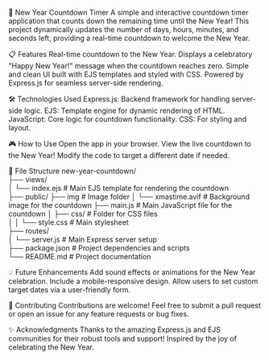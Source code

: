 🎉 New Year Countdown Timer
A simple and interactive countdown timer application that counts down the remaining time until the New Year! This project dynamically updates the number of days, hours, minutes, and seconds left, providing a real-time countdown to welcome the New Year.


📋 Features
Real-time countdown to the New Year.
Displays a celebratory "Happy New Year!" message when the countdown reaches zero.
Simple and clean UI built with EJS templates and styled with CSS.
Powered by Express.js for seamless server-side rendering.


🛠️ Technologies Used
Express.js: Backend framework for handling server-side logic.
EJS: Template engine for dynamic rendering of HTML.
JavaScript: Core logic for countdown functionality.
CSS: For styling and layout.



🎮 How to Use
Open the app in your browser.
View the live countdown to the New Year!
Modify the code to target a different date if needed.

📂 File Structure
new-year-countdown/  
├── views/  
│   └── index.ejs        # Main EJS template for rendering the countdown  
├── public/
├── img                   # Image folder
│   └── xmastime.avif   # Background image for the countdown
├── main.js                # Main JavaScript file for the countdown
│   ├── css/             # Folder for CSS files  
│   │   └── style.css    # Main stylesheet  
├── routes/  
│   └── server.js         # Main Express server setup  
├── package.json         # Project dependencies and scripts  
└── README.md            # Project documentation  


💡 Future Enhancements
Add sound effects or animations for the New Year celebration.
Include a mobile-responsive design.
Allow users to set custom target dates via a user-friendly form.


🤝 Contributing
Contributions are welcome! Feel free to submit a pull request or open an issue for any feature requests or bug fixes.


✨ Acknowledgments
Thanks to the amazing Express.js and EJS communities for their robust tools and support!
Inspired by the joy of celebrating the New Year.



